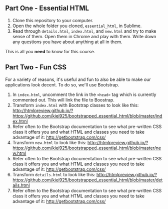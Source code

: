 ## Part One - Essential HTML

 1. Clone this repository to your computer.
 1. Open the whole folder you cloned, `essential_html`, in Sublime.
 1. Read through `details.html`, `index.html`, and `new.html` and try to make sense of them. Open them in Chrome and play with them. Write down any questions you have about anything at all in them.

This is all you **need** to know for this course.

## Part Two - Fun CSS

For a variety of reasons, it's useful and fun to also be able to make our applications look decent. To do so, we'll use Bootstrap.

 1. In `index.html`, uncomment the link in the `<head>` tag which is currently commented out. This will link the file to Boostrap.
 1. Transform `index.html` with Bootstrap classes to look like this: http://htmlpreview.github.io/?https://github.com/kiei925/bootstrapped_essential_html/blob/master/index.html
 1. Refer often to the Bootstrap documentation to see what pre-written CSS class it offers you and what HTML and classes you need to take advantage of it: http://getbootstrap.com/css/
 1. Transform `new.html` to look like this: http://htmlpreview.github.io/?https://github.com/kiei925/bootstrapped_essential_html/blob/master/new.html
 1. Refer often to the Bootstrap documentation to see what pre-written CSS class it offers you and what HTML and classes you need to take advantage of it: http://getbootstrap.com/css/
 1. Transform `details.html` to look like this: http://htmlpreview.github.io/?https://github.com/kiei925/bootstrapped_essential_html/blob/master/details.html
 1. Refer often to the Bootstrap documentation to see what pre-written CSS class it offers you and what HTML and classes you need to take advantage of it: http://getbootstrap.com/css/ 

